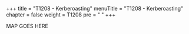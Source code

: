 +++
title = "T1208 - Kerberoasting"
menuTitle = "T1208 - Kerberoasting"
chapter = false
weight = T1208
pre = "<i class='fas fa-map'></i> "
+++

MAP GOES HERE

